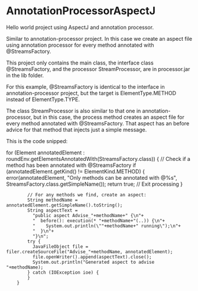 
# AnnotationProcessorAspectJ
Hello world project using AspectJ and annotation processor.

Similar to annotation-processor project. In this case we create an aspect file using annotation processor for every method annotated with @StreamsFactory.

This project only contains the main class, the interface class @StreamsFactory, and the processor StreamProcessor, are in processor.jar in the lib folder. 

For this example, @StreamsFactory is identical to the interface in annotation-processor project, but the target is ElementType.METHOD instead of ElementType.TYPE.

The class StreamProcessor is also similar to that one in annotation-processor, but in this case, the process method creates an aspect file for every method annotated with @StreamsFactory. That aspect has an before advice for that method that injects just a simple message.

This is the code snipped:

for (Element annotatedElement : roundEnv.getElementsAnnotatedWith(StreamsFactory.class)) {
			// Check if a method has been annotated with @StreamsFactory
			if (annotatedElement.getKind() != ElementKind.METHOD) {
				error(annotatedElement, "Only methods can be annotated with @%s", StreamsFactory.class.getSimpleName());
				return true; // Exit processing
			}

			// For any methods we find, create an aspect:
	        String methodName = annotatedElement.getSimpleName().toString();
	        String aspectText = 
	          "public aspect Advise_"+methodName+" {\n"+
	          "  before(): execution(* "+methodName+"(..)) {\n"+
	          "    System.out.println(\""+methodName+" running\");\n"+
	          "  }\n"+
	          "}\n";
	        try {
	          JavaFileObject file = filer.createSourceFile("Advise_"+methodName, annotatedElement);
	          file.openWriter().append(aspectText).close();
	          System.out.println("Generated aspect to advise "+methodName);
	        } catch (IOException ioe) {
	        }
		}

